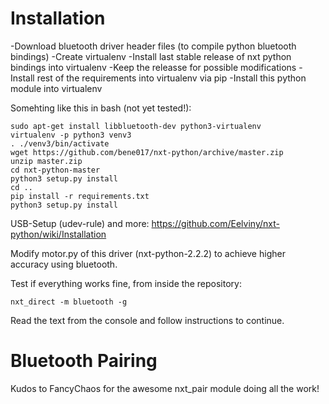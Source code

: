 # Installation

-Download bluetooth driver header files (to compile python bluetooth bindings)
-Create virtualenv
-Install last stable release of nxt python bindings into virtualenv
-Keep the releasse for possible modifications
-Install rest of the requirements into virtualenv via pip
-Install this python module into virtualenv

Somehting like this in bash (not yet tested!):
```
sudo apt-get install libbluetooth-dev python3-virtualenv
virtualenv -p python3 venv3 
. ./venv3/bin/activate 
wget https://github.com/bene017/nxt-python/archive/master.zip
unzip master.zip 
cd nxt-python-master
python3 setup.py install 
cd ..
pip install -r requirements.txt 
python3 setup.py install 
```

USB-Setup (udev-rule) and more:
https://github.com/Eelviny/nxt-python/wiki/Installation

Modify motor.py of this driver (nxt-python-2.2.2) to achieve higher accuracy
using bluetooth.

Test if everything works fine, from inside the repository:
```
nxt_direct -m bluetooth -g
```

Read the text from the console and follow instructions to continue.

# Bluetooth Pairing

Kudos to FancyChaos for the awesome nxt_pair module doing all the work!
